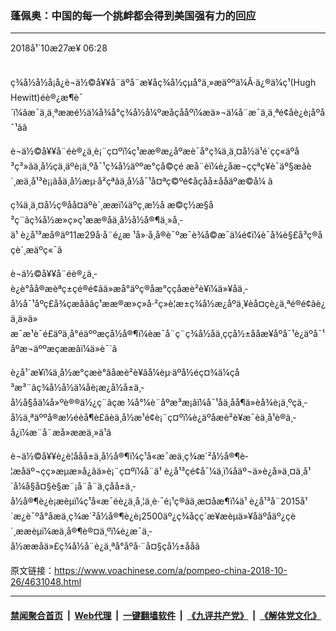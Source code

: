 ### 蓬佩奥：中国的每一个挑衅都会得到美国强有力的回应
------------------------

<div class="published">
 <span class="date" title="ä¸­å½æ¶é´">
  <time datetime="2018-10-27T06:28:32+08:00">
   2018å¹´10æ27æ¥ 06:28
  </time>
 </span>
</div>
<br/>
<div class="wsw">
 <p>
  ç¾å½å½å¡å¿è¬ä½©å¥¥å¨äºå¨æ¥åç¾å½çµå°ä¸»æäººä¼Â·ä¿®ä¼ç¹(Hugh Hewitt)éè®¿æ¶è¯´ï¼âæ¯ä¸ä¸ªææé½ä¼å¾å°ç¾å½å¼ºæåçååºï¼æä»¬ä¼å¨æ¯ä¸ä¸ªé¢åè¿è¡åºå¯¹ãâ
 </p>
 <p>
  è¬ä½©å¥¥å¨éè®¿ä¸­è¡¨ç¤ºï¼ç¹ææ®æ¿åºæè¯å°ç¾ä¸­ä¸¤å½ä¹é´çç«äºå³ç³»ãä¸­å½çä¸äºè¡ä¸ºå¯¹ç¾å½äººæ°çå©çé æå¨èï¼è¿åæ¬ççªç¥è¯äº§æãè´¸æä¸å¹³è¡¡ãåä¸­å½æµ·å²çªãä¸­å½å¯¹å¤ªç©ºé¢åçåå±ååäºæ©å¼ ã
 </p>
 <p>
  ç¾ä¸­ä¸¤å½ç®åå¤äºè´¸ææï¼äºç¸æ½å æ©ç½æ§å³ç¨ãç¾å½æ»ç»ç¹ææ®åä¸­å½å½å®¶ä¸»å¸­ä¹ è¿å¹³æå®äº11æ29å·å¨é¿æ ¹å»·å¸å®è¯ºæ¯è¾å©æ¯ä¼é¢ï¼è¯å¾è§£å³ç®åçè´¸æäºç«¯ã
 </p>
 <p>
  è¬ä½©å¥¥å¨éè®¿ä¸­è¿è°åå®æèªç±çé®é¢ãä»æå°äºç®åæ°ççåæè²è¥ï¼ä»¥åä¸­å½å¯¹åºç£å¾çæåãâç¹ææ®æ»ç»å·²ç»è¦æ±ç¾å½æ¿åºä¸¥èå¤çè¿ä¸ªé®é¢ãè¿ä¸ä»ä»æ¯æ¹è¯é£äºä¸å°éäººæçå½å®¶ï¼èæ¯å¨ç¨ç¾å½åä¸ççå½±ååæ¥åºå¯¹è¿äºå¯¹åºæ¬äººæçææâï¼ä»è¯´ã
 </p>
 <p>
  è¿å¹´æ¥ï¼ä¸­å½æ°çæè°âåæè²è¥âå¼èµ·äºå½éç¤¾ä¼çå³æ³¨ãç¾å½å½ä¼åè¡æ¿å½å±ä¸­å½å§åä¼å»ºè®®ä½¿ç¨ãçæ ¼å°¼è¨åºæ³æ¡ãï¼å¯¹åä¸åå¶ä»èå¾è¡ä¸ºçä¸­å½ä¸ªäººå®æ½éèå¶è£ãèä¸­å½æ¹é¢è¡¨ç¤ºï¼è¿äºåæè²è¥æ¯èä¸å¹è®­ä¸­å¿ï¼æ¨å¨æå»ææä¸»ä¹ã
 </p>
 <p>
  è¬ä½©å¥¥è¿è­¦ååå±ä¸­å½å®¶ï¼ç¹å«æ¯æä¸ç¾æ´²å½å®¶è­¦æåäº¬çç»æµæ»å¿ãä»è¡¨ç¤ºï¼å¨ä¹ è¿å¹³çé¢å¯¼ä¸ï¼åäº¬ä»è¿å»ä¸¤ä¸å¹´å¼å§å¤§è§æ¨¡å¨å¨ä¸çåå±ä¸­å½å®¶è¿è¡æèµï¼ç¹å«æ¯éè¿ä¸å¸¦ä¸è·¯é¡¹ç®ãä¸æ­¤åæ¶ï¼ä¹ è¿å¹³å¨2015å¹´æ¿è¯ºå°åæä¸ç¾æ´²å½å®¶è¿è¡2500äº¿ç¾åçç´æ¥æèµä»¥åäºåäº¿çè´¸ææèµï¼æä¸å®¶è®¤ä¸ºï¼è¿æ¯ä¸­å½ææåä»£ç¾å½å¨è¿ä¸ªå°åºå·¨å¤§çå½±ååã
 </p>
</div>

原文链接：https://www.voachinese.com/a/pompeo-china-2018-10-26/4631048.html


------------------------
#### [禁闻聚合首页](https://github.com/gfw-breaker/banned-news/blob/master/README.md) &nbsp;|&nbsp; [Web代理](https://github.com/gfw-breaker/open-proxy/blob/master/README.md) &nbsp;|&nbsp;  [一键翻墙软件](https://github.com/gfw-breaker/nogfw/blob/master/README.md) &nbsp;|&nbsp; [《九评共产党》](https://github.com/gfw-breaker/9ping.md/blob/master/README.md#九评之一评共产党是什么) &nbsp;|&nbsp; [《解体党文化》](https://github.com/gfw-breaker/jtdwh.md/blob/master/README.md#绪论)